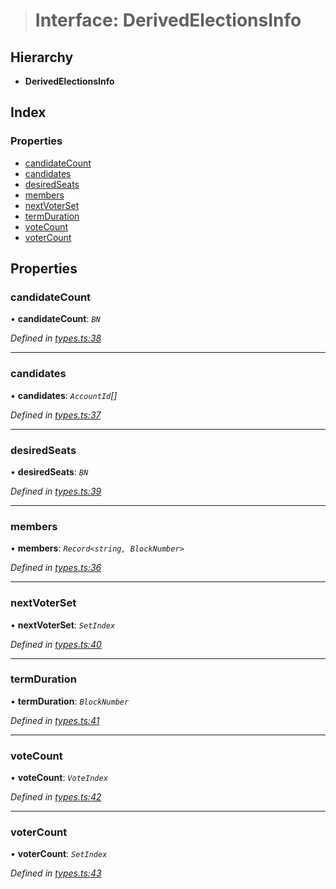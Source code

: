 > # Interface: DerivedElectionsInfo

## Hierarchy

* **DerivedElectionsInfo**

## Index

### Properties

* [candidateCount](_types_.derivedelectionsinfo.md#candidatecount)
* [candidates](_types_.derivedelectionsinfo.md#candidates)
* [desiredSeats](_types_.derivedelectionsinfo.md#desiredseats)
* [members](_types_.derivedelectionsinfo.md#members)
* [nextVoterSet](_types_.derivedelectionsinfo.md#nextvoterset)
* [termDuration](_types_.derivedelectionsinfo.md#termduration)
* [voteCount](_types_.derivedelectionsinfo.md#votecount)
* [voterCount](_types_.derivedelectionsinfo.md#votercount)

## Properties

###  candidateCount

• **candidateCount**: *`BN`*

*Defined in [types.ts:38](https://github.com/polkadot-js/api/blob/9be9782/packages/api-derive/src/types.ts#L38)*

___

###  candidates

• **candidates**: *`AccountId`[]*

*Defined in [types.ts:37](https://github.com/polkadot-js/api/blob/9be9782/packages/api-derive/src/types.ts#L37)*

___

###  desiredSeats

• **desiredSeats**: *`BN`*

*Defined in [types.ts:39](https://github.com/polkadot-js/api/blob/9be9782/packages/api-derive/src/types.ts#L39)*

___

###  members

• **members**: *`Record<string, BlockNumber>`*

*Defined in [types.ts:36](https://github.com/polkadot-js/api/blob/9be9782/packages/api-derive/src/types.ts#L36)*

___

###  nextVoterSet

• **nextVoterSet**: *`SetIndex`*

*Defined in [types.ts:40](https://github.com/polkadot-js/api/blob/9be9782/packages/api-derive/src/types.ts#L40)*

___

###  termDuration

• **termDuration**: *`BlockNumber`*

*Defined in [types.ts:41](https://github.com/polkadot-js/api/blob/9be9782/packages/api-derive/src/types.ts#L41)*

___

###  voteCount

• **voteCount**: *`VoteIndex`*

*Defined in [types.ts:42](https://github.com/polkadot-js/api/blob/9be9782/packages/api-derive/src/types.ts#L42)*

___

###  voterCount

• **voterCount**: *`SetIndex`*

*Defined in [types.ts:43](https://github.com/polkadot-js/api/blob/9be9782/packages/api-derive/src/types.ts#L43)*